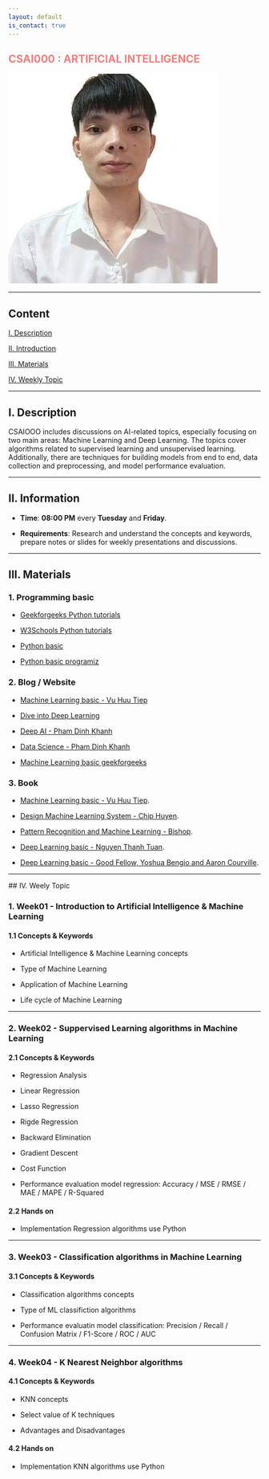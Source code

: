 ```yaml
---
layout: default
is_contact: true
---
```



<h2 class="fa-solid fa-award" style="color: #F08080;">CSAI000 : ARTIFICIAL INTELLIGENCE</h2>

<img class="profile-picture" src="images/avatar.jpg">

---

## Content

 [I. Description](#part1)

 [II. Introduction](#part2)

 [III. Materials](#part3)

 [IV. Weekly Topic](#part4)

---
<a id="part1"></a>

## I. Description

CSAIOOO includes discussions on AI-related topics, especially focusing on two main areas: Machine Learning and Deep Learning. The topics cover algorithms related to supervised learning and unsupervised learning. Additionally, there are techniques for building models from end to end, data collection and preprocessing, and model performance evaluation.

---
<a id="part2"></a>
## II. Information

* **Time**: **08:00 PM** every **Tuesday** and **Friday**.

* **Requirements**: Research and understand the concepts and     keywords, prepare notes or slides for weekly presentations and discussions.

***
<a id="part3"></a>
## III. Materials

### 1. Programming basic

* [Geekforgeeks Python tutorials](https://www.geeksforgeeks.org/python-programming-language-tutorial/?ref=lbp)

* [W3Schools Python tutorials](https://www.w3schools.com/python/)

* [Python basic](https://learnpython.org/)

* [Python basic programiz](https://www.programiz.com/python-programming)

### 2. Blog / Website

* [Machine Learning basic - Vu Huu Tiep](https://machinelearningcoban.com/tabml_book/intro.html)

* [Dive into Deep Learning](https://d2l.aivivn.com/)

* [Deep AI - Pham Dinh Khanh](https://phamdinhkhanh.github.io/deepai-book/ch_intro/main_contents.html)

* [Data Science - Pham Dinh Khanh](https://phamdinhkhanh.github.io/content)

* [Machine Learning basic geekforgeeks](https://www.geeksforgeeks.org/machine-learning/?ref=outind)

### 3. Book

* [Machine Learning basic - Vu Huu Tiep](https://drive.google.com/file/d/1QUGAEW4nHivTr1ucW7JklayThV2JdOYk/view?usp=sharing).

* [Design Machine Learning System - Chip Huyen](https://drive.google.com/file/d/1j0qaLTGOhLDFjOPO-xMnsSQfaHaPvH-O/view?usp=sharing).

* [Pattern Recognition and Machine Learning - Bishop](https://drive.google.com/file/d/1x_gEQ0_Y3iVS8mYFBMAMJqHBUWqTSdVB/view?usp=sharing).

* [Deep Learning basic - Nguyen Thanh Tuan](https://drive.google.com/file/d/1ZpJnz21qVZmOThS1OwFzir5saOBpiwS3/view?usp=sharing).

* [Deep Learning basic - Good Fellow, Yoshua Bengio and Aaron Courville](https://drive.google.com/file/d/1gWgcS8LujPjrI7Wbcxi3H3hdm93Fx4xI/view?usp=sharing).

---
<a id="part4">
## IV. Weely Topic                            

### 1. Week01 - Introduction to Artificial Intelligence & Machine Learning

#### 1.1 Concepts & Keywords

* Artificial Intelligence & Machine Learning concepts

* Type of Machine Learning

* Application of Machine Learning

* Life cycle of Machine Learning

---
### 2. Week02 - Suppervised Learning algorithms in Machine Learning

#### 2.1 Concepts & Keywords

* Regression Analysis

* Linear Regression

* Lasso Regression

* Rigde Regression

* Backward Elimination

* Gradient Descent

* Cost Function

* Performance evaluation model regression: Accuracy / MSE / RMSE / MAE / MAPE / R-Squared

#### 2.2 Hands on

* Implementation Regression algorithms use Python

---
### 3. Week03 - Classification algorithms in Machine Learning
#### 3.1 Concepts & Keywords

* Classification algorithms concepts

* Type of ML classifiction algorithms

* Performance evaluatin model classification: Precision / Recall / Confusion Matrix / F1-Score / ROC / AUC

---
### 4. Week04 - K Nearest Neighbor algorithms
#### 4.1 Concepts & Keywords

* KNN concepts

* Select value of K techniques

* Advantages and Disadvantages

#### 4.2 Hands on

* Implementation KNN algorithms use Python









































